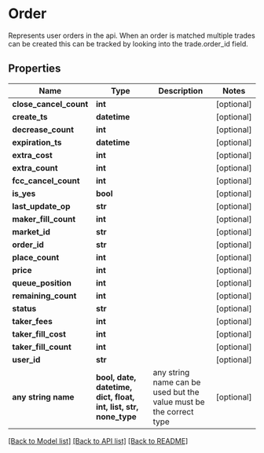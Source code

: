 # Order

Represents user orders in the api.  When an order is matched multiple trades can be created this can be tracked by looking into the trade.order_id field.

## Properties
Name | Type | Description | Notes
------------ | ------------- | ------------- | -------------
**close_cancel_count** | **int** |  | [optional] 
**create_ts** | **datetime** |  | [optional] 
**decrease_count** | **int** |  | [optional] 
**expiration_ts** | **datetime** |  | [optional] 
**extra_cost** | **int** |  | [optional] 
**extra_count** | **int** |  | [optional] 
**fcc_cancel_count** | **int** |  | [optional] 
**is_yes** | **bool** |  | [optional] 
**last_update_op** | **str** |  | [optional] 
**maker_fill_count** | **int** |  | [optional] 
**market_id** | **str** |  | [optional] 
**order_id** | **str** |  | [optional] 
**place_count** | **int** |  | [optional] 
**price** | **int** |  | [optional] 
**queue_position** | **int** |  | [optional] 
**remaining_count** | **int** |  | [optional] 
**status** | **str** |  | [optional] 
**taker_fees** | **int** |  | [optional] 
**taker_fill_cost** | **int** |  | [optional] 
**taker_fill_count** | **int** |  | [optional] 
**user_id** | **str** |  | [optional] 
**any string name** | **bool, date, datetime, dict, float, int, list, str, none_type** | any string name can be used but the value must be the correct type | [optional]

[[Back to Model list]](../README.md#documentation-for-models) [[Back to API list]](../README.md#documentation-for-api-endpoints) [[Back to README]](../README.md)


